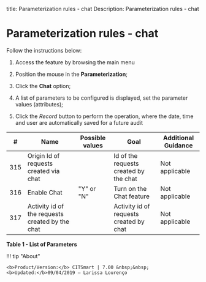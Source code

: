 title: Parameterization rules - chat
Description: Parameterization rules - chat
# Parameterization rules - chat

Follow the instructions below:

1. Access the feature by browsing the main menu

2. Position the mouse in the **Parameterization**;

3. Click the **Chat** option;

4. A list of parameters to be configured is displayed, set the parameter values 
(attributes);

5. Click the *Record* button to perform the operation, where the date, time and user are 
automatically saved for a future audit

| #   | Name                                            | Possible values | Goal                                    | Additional Guidance |
|-----|-------------------------------------------------|-----------------|-----------------------------------------|---------------------|
| 315 | Origin Id of requests created via chat          |                 | Id of the requests created by the chat  | Not applicable      |
| 316 | Enable Chat                                     | "Y" or "N"      | Turn on the Chat feature                | Not applicable      |
| 317 | Activity id of the requests created by the chat |                 | Activity id of requests created by chat | Not applicable      |

**Table 1 - List of Parameters**

!!! tip "About"

    <b>Product/Version:</b> CITSmart | 7.00 &nbsp;&nbsp;
    <b>Updated:</b>09/04/2019 – Larissa Lourenço
